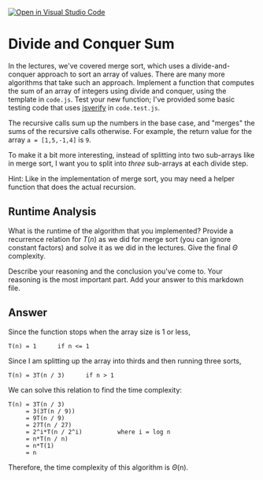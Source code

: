 [![Open in Visual Studio Code](https://classroom.github.com/assets/open-in-vscode-718a45dd9cf7e7f842a935f5ebbe5719a5e09af4491e668f4dbf3b35d5cca122.svg)](https://classroom.github.com/online_ide?assignment_repo_id=11730504&assignment_repo_type=AssignmentRepo)
# Divide and Conquer Sum

In the lectures, we've covered merge sort, which uses a divide-and-conquer
approach to sort an array of values. There are many more algorithms that take
such an approach. Implement a function that computes the sum of an array of
integers using divide and conquer, using the template in `code.js`. Test your
new function; I've provided some basic testing code that uses
[jsverify](https://jsverify.github.io/) in `code.test.js`.

The recursive calls sum up the numbers in the base case, and "merges" the sums
of the recursive calls otherwise. For example, the return value for the array `a
= [1,5,-1,4]` is `9`.

To make it a bit more interesting, instead of splitting into two sub-arrays like
in merge sort, I want you to split into *three* sub-arrays at each divide step.

Hint: Like in the implementation of merge sort, you may need a helper function
that does the actual recursion.

## Runtime Analysis

What is the runtime of the algorithm that you implemented? Provide a recurrence
relation for $T(n)$ as we did for merge sort (you can ignore constant factors)
and solve it as we did in the lectures. Give the final $\Theta$ complexity.

Describe your reasoning and the conclusion you've come to. Your reasoning is the
most important part. Add your answer to this markdown file.

## Answer

Since the function stops when the array size is 1 or less,

`T(n) = 1      if n <= 1`

Since I am splitting up the array into thirds and then running three sorts,

`T(n) = 3T(n / 3)      if n > 1`

We can solve this relation to find the time complexity:
```
T(n) = 3T(n / 3)
     = 3(3T(n / 9))
     = 9T(n / 9)
     = 27T(n / 27)
     = 2^i*T(n / 2^i)          where i = log n
     = n*T(n / n)
     = n*T(1)
     = n
```
Therefore, the time complexity of this algorithm is $\Theta$(n).


